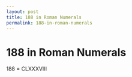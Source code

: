 ```yaml
---
layout: post
title: 188 in Roman Numerals
permalink: 188-in-roman-numerals
---
```


# 188 in Roman Numerals

188 = CLXXXVIII
